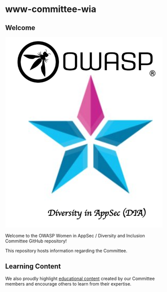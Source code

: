 # www-committee-wia


## Welcome


![](https://github.com/OWASP/www-committee-wia/blob/master/assets/images/owasp_dia_logo.png)

Welcome to the OWASP Women in AppSec / Diversity and Inclusion Committee GitHub repository!

This repository hosts information regarding the Committee.


## Learning Content


We also proudly highlight [educational content](https://github.com/OWASP/www-committee-wia/blob/master/tab_educational_content.md) created by our Committee members and encourage others to learn from their expertise.
